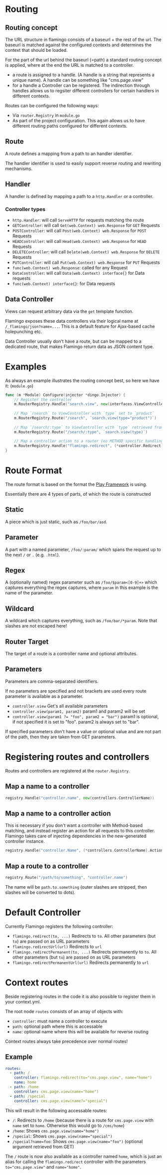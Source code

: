 # Routing

## Routing concept

The URL structure in flamingo consists of a baseurl + the rest of the url.
The baseurl is matched against the configured contexts and determines the context that should be loaded.

For the part of the url behind the baseurl (=path) a standard routing concept is applied, where at the end the URL is matched to a controller.

* a route is assigned to a handle. (A handle is a string that represents a unique name). A handle can be something like "cms.page.view"
* for a handle a Controller can be registered. The indirection through handles allows us to regsiter different controllers for certain handlers in different contexts.

Routes can be configured the following ways:
* Via `router.Registry` in `module.go`
* As part of the project configuration. This again allows us to have different routing paths configured for different contexts.

## Route

A route defines a mapping from a path to an handler identifier.

The handler identifier is used to easily support reverse routing and rewriting mechanisms.

## Handler

A handler is defined by mapping a path to a `http.Handler` or a controller.

### Controller types

- `http.Handler`: will call `ServeHTTP` for requests matching the route
- `GETController`: will call `Get(web.Context) web.Response` for `GET` Requests
- `POSTController`: will call `Post(web.Context) web.Response` for `POST` Requests
- `HEADController`: will call `Head(web.Context) web.Response` for `HEAD` Requests
- `DELETEController`: will call `Delete(web.Context) web.Response` for `DELETE` Requests
- `PUTController`: will call `Put(web.Context) web.Response` for `PUT` Requests
- `func(web.Context) web.Response`: called for any Request
- `DataController`: will call `Data(web.Context) interface{}` for Data requests
- `func(web.Context) interface{}`: for Data requests

## Data Controller

Views can request arbitrary data via the `get` template function.

Flamingo exposes these data controllers via their logical name at `/_flamingo/json?name=...`.
This is a default feature for Ajax-based cache holepunching etc.

Data Controller usually don't have a route, but can be mapped to a dedicated route, that makes Flamingo return data as JSON content type.

# Examples

As always an example illustrates the routing concept best, so here we have it:
(`module.go`)

```go
func (m *Module) Configure(injector *dingo.Injector) {
    // Register the controller
    m.RouterRegistry.Handle("search.view", new(interfaces.ViewController))
    
    // Map `/search` to ViewController with `type` set to `product`
    m.RouterRegistry.Route("/search", `search.view(type="product")`)
    
    // Map `/search/:type` to ViewController with `type` retrieved from the path
    m.RouterRegistry.Route("/search/:type", `search.view(type)`)
    
    // Map a controller action to a router (no METHOD specific handling)
    m.RouterRegistry.Handle("flamingo.redirect", (*controller.Redirect).Redirect)
}
```

# Route Format

The route format is based on the format the [Play Framework](https://www.playframework.com/documentation/2.5.x/ScalaRouting) is using.

Essentially there are 4 types of parts, of which the route is constructed

## Static

A piece which is just static, such as `/foo/bar/asd`.

## Parameter

A part with a named parameter, `/foo/:param/` which spans the request up to the next `/` or `.` (e.g. `.html`).

## Regex

A (optionally named) regex parameter such as `/foo/$param<[0-9]+>` which captures everything the regex captures, where `param` in this example is the name of the parameter.

## Wildcard

A wildcard which captures everything, such as `/foo/bar/*param`. Note that slashes are not escaped here!

## Router Target

The target of a route is a controller name and optional attributes.

## Parameters

Parameters are comma-separated identifiers.

If no parameters are specified and not brackets are used every route parameter is available as a parameter.

- `controller.view` Get's all available parameters
- `controller.view(param1, param2)` param1 and param2 will be set
- `controller.view(param1 ?= "foo", param2 = "bar")` param1 is optional, if not specified it is set to "foo". param2 is always set to "bar".

If specified parameters don't have a value or optional value and are not part of the path, then they are taken from GET parameters.

# Registering routes and controllers

Routes and controllers are registered at the `router.Registry`.

## Map a name to a controller
```go
registry.Handle("controller.name", new(controllers.ControllerName))
```

## Map a name to a controller action

This is necessary if you don't want a controller with Method-based matching, and instead register an action for all requests to this controller.
Flamingo takes care of injecting dependencies in the new-generated controller instance.
```go
registry.Handle("controller.Name", (*controllers.ControllerName).Action)
```

## Map a route to a controller

```go
registry.Route("/path/to/something", "controller.name")
```

The name will be `path.to.something` (outer slashes are stripped, then slashes will be converted to dots).

# Default Controller

Currently Flamingo registers the following controller:

- `flamingo.redirect(to, ...)` Redirects to `to`. All other parameters (but `to`) are passed on as URL parameters 
- `flamingo.redirectUrl(url)` Redirects to `url` 
- `flamingo.redirectPermanent(to, ...)` Redirects permanently to `to`. All other parameters (but `to`) are passed on as URL parameters 
- `flamingo.redirectPermanentUrl(url)` Redirects permanently to `url` 

# Context routes

Beside registering routes in the code it is also possible to register them in your context.yml.

The root node `routes` consists of an array of objects with:

- `controller`: must name a controller to execute
- `path`: optional path where this is accessable
- `name`: optional name where this will be available for reverse routing

Context routes always take precedence over normal routes!

## Example

```yml
routes:
  - path: /
    controller: flamingo.redirect(to="cms.page.view", name="home")
    name: home
  - path: /home
    controller: cms.page.view(name="home")
  - path: /special
    controller: cms.page.view(name?="special")
```

This will result in the following accessable routes:

- `/`: Redirects to `/home` (because there is a route for `cms.page.view` with `name` set to `home`. Otherwise this would go to `/cms/home`)
- `/home`: Shows `cms.page.view(name="home")`
- `/special`: Shows `cms.page.view(name="special")`
- `/special?name=foo`: Shows `cms.page.view(name="foo")` (optional argument retrieved from GET)

The `/` route is now also available as a controller named `home`, which is just an alias for calling the `flamingo.redirect` controller with the parameters `to="cms.page.view"` and `name="home"`.
